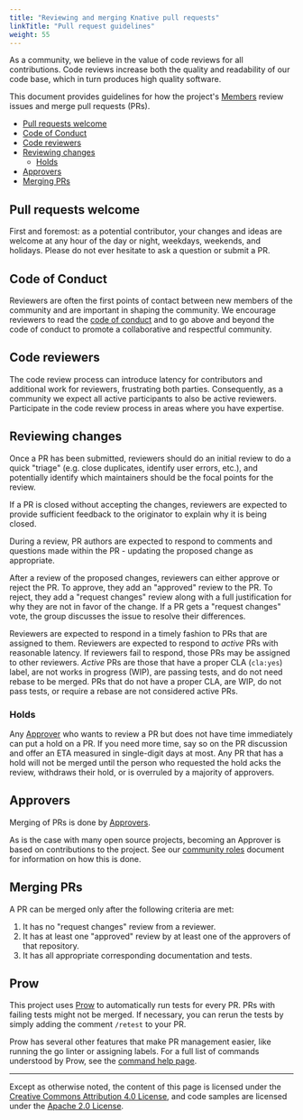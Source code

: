 ```yaml
---
title: "Reviewing and merging Knative pull requests"
linkTitle: "Pull request guidelines"
weight: 55
---
```


As a community, we believe in the value of code reviews for all contributions.
Code reviews increase both the quality and readability of our code base, which
in turn produces high quality software.

This document provides guidelines for how the project's
[Members](ROLES.md#member) review issues and merge pull requests (PRs).

- [Pull requests welcome](#pull-requests-welcome)
- [Code of Conduct](#code-of-conduct)
- [Code reviewers](#code-reviewers)
- [Reviewing changes](#reviewing-changes)
  - [Holds](#holds)
- [Approvers](#approvers)
- [Merging PRs](#merging-prs)

## Pull requests welcome

First and foremost: as a potential contributor, your changes and ideas are
welcome at any hour of the day or night, weekdays, weekends, and holidays.
Please do not ever hesitate to ask a question or submit a PR.

## Code of Conduct

Reviewers are often the first points of contact between new members of the
community and are important in shaping the community. We encourage reviewers to
read the [code of conduct](community/CODE-OF-CONDUCT.md) and to go above and
beyond the code of conduct to promote a collaborative and respectful community.

## Code reviewers

The code review process can introduce latency for contributors and additional
work for reviewers, frustrating both parties. Consequently, as a community we
expect all active participants to also be active reviewers. Participate in the
code review process in areas where you have expertise.

## Reviewing changes

Once a PR has been submitted, reviewers should do an initial review to do a
quick "triage" (e.g. close duplicates, identify user errors, etc.), and
potentially identify which maintainers should be the focal points for the
review.

If a PR is closed without accepting the changes, reviewers are expected to
provide sufficient feedback to the originator to explain why it is being closed.

During a review, PR authors are expected to respond to comments and questions
made within the PR - updating the proposed change as appropriate.

After a review of the proposed changes, reviewers can either approve or reject
the PR. To approve, they add an "approved" review to the PR. To reject, they add
a "request changes" review along with a full justification for why they are not
in favor of the change. If a PR gets a "request changes" vote, the group
discusses the issue to resolve their differences.

Reviewers are expected to respond in a timely fashion to PRs that are assigned
to them. Reviewers are expected to respond to _active_ PRs with reasonable
latency. If reviewers fail to respond, those PRs may be assigned to other
reviewers. _Active_ PRs are those that have a proper CLA (`cla:yes`) label, are
not works in progress (WIP), are passing tests, and do not need rebase to be
merged. PRs that do not have a proper CLA, are WIP, do not pass tests, or
require a rebase are not considered active PRs.

### Holds

Any [Approver](ROLES.md#approver) who wants to review a PR but does not have
time immediately can put a hold on a PR. If you need more time, say so on the PR
discussion and offer an ETA measured in single-digit days at most. Any PR that
has a hold will not be merged until the person who requested the hold acks the
review, withdraws their hold, or is overruled by a majority of approvers.

## Approvers

Merging of PRs is done by [Approvers](ROLES.md#approver).

As is the case with many open source projects, becoming an Approver is based on
contributions to the project. See our [community roles](ROLES.md) document for
information on how this is done.

## Merging PRs

A PR can be merged only after the following criteria are met:

1.  It has no "request changes" review from a reviewer.
1.  It has at least one "approved" review by at least one of the approvers of
    that repository.
1.  It has all appropriate corresponding documentation and tests.

## Prow

This project uses
[Prow](https://github.com/kubernetes/test-infra/tree/master/prow) to
automatically run tests for every PR. PRs with failing tests might not be
merged. If necessary, you can rerun the tests by simply adding the comment
`/retest` to your PR.

Prow has several other features that make PR management easier, like running the
go linter or assigning labels. For a full list of commands understood by Prow,
see the [command help page](https://prow.knative.dev/command-help).

---

Except as otherwise noted, the content of this page is licensed under the
[Creative Commons Attribution 4.0 License](https://creativecommons.org/licenses/by/4.0/),
and code samples are licensed under the
[Apache 2.0 License](https://www.apache.org/licenses/LICENSE-2.0).
